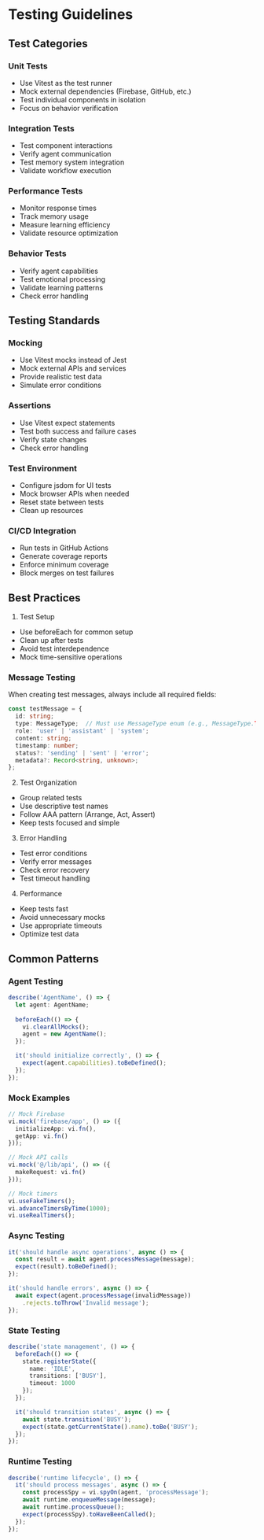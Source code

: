 # Testing Guidelines

## Test Categories

### Unit Tests
- Use Vitest as the test runner
- Mock external dependencies (Firebase, GitHub, etc.)
- Test individual components in isolation
- Focus on behavior verification

### Integration Tests
- Test component interactions
- Verify agent communication
- Test memory system integration
- Validate workflow execution

### Performance Tests
- Monitor response times
- Track memory usage
- Measure learning efficiency
- Validate resource optimization

### Behavior Tests
- Verify agent capabilities
- Test emotional processing
- Validate learning patterns
- Check error handling

## Testing Standards

### Mocking
- Use Vitest mocks instead of Jest
- Mock external APIs and services
- Provide realistic test data
- Simulate error conditions

### Assertions
- Use Vitest expect statements
- Test both success and failure cases
- Verify state changes
- Check error handling

### Test Environment
- Configure jsdom for UI tests
- Mock browser APIs when needed
- Reset state between tests
- Clean up resources

### CI/CD Integration
- Run tests in GitHub Actions
- Generate coverage reports
- Enforce minimum coverage
- Block merges on test failures

## Best Practices

1. Test Setup
- Use beforeEach for common setup
- Clean up after tests
- Avoid test interdependence
- Mock time-sensitive operations

### Message Testing
When creating test messages, always include all required fields:
```typescript
const testMessage = {
  id: string;
  type: MessageType;  // Must use MessageType enum (e.g., MessageType.TASK), not string literals
  role: 'user' | 'assistant' | 'system';
  content: string;
  timestamp: number;
  status?: 'sending' | 'sent' | 'error';
  metadata?: Record<string, unknown>;
};
```

2. Test Organization
- Group related tests
- Use descriptive test names
- Follow AAA pattern (Arrange, Act, Assert)
- Keep tests focused and simple

3. Error Handling
- Test error conditions
- Verify error messages
- Check error recovery
- Test timeout handling

4. Performance
- Keep tests fast
- Avoid unnecessary mocks
- Use appropriate timeouts
- Optimize test data

## Common Patterns

### Agent Testing
```typescript
describe('AgentName', () => {
  let agent: AgentName;
  
  beforeEach(() => {
    vi.clearAllMocks();
    agent = new AgentName();
  });

  it('should initialize correctly', () => {
    expect(agent.capabilities).toBeDefined();
  });
});
```

### Mock Examples
```typescript
// Mock Firebase
vi.mock('firebase/app', () => ({
  initializeApp: vi.fn(),
  getApp: vi.fn()
}));

// Mock API calls
vi.mock('@/lib/api', () => ({
  makeRequest: vi.fn()
}));

// Mock timers
vi.useFakeTimers();
vi.advanceTimersByTime(1000);
vi.useRealTimers();
```

### Async Testing
```typescript
it('should handle async operations', async () => {
  const result = await agent.processMessage(message);
  expect(result).toBeDefined();
});

it('should handle errors', async () => {
  await expect(agent.processMessage(invalidMessage))
    .rejects.toThrow('Invalid message');
});
```

### State Testing
```typescript
describe('state management', () => {
  beforeEach(() => {
    state.registerState({
      name: 'IDLE',
      transitions: ['BUSY'],
      timeout: 1000
    });
  });

  it('should transition states', async () => {
    await state.transition('BUSY');
    expect(state.getCurrentState().name).toBe('BUSY');
  });
});
```

### Runtime Testing
```typescript
describe('runtime lifecycle', () => {
  it('should process messages', async () => {
    const processSpy = vi.spyOn(agent, 'processMessage');
    await runtime.enqueueMessage(message);
    await runtime.processQueue();
    expect(processSpy).toHaveBeenCalled();
  });
});
```
